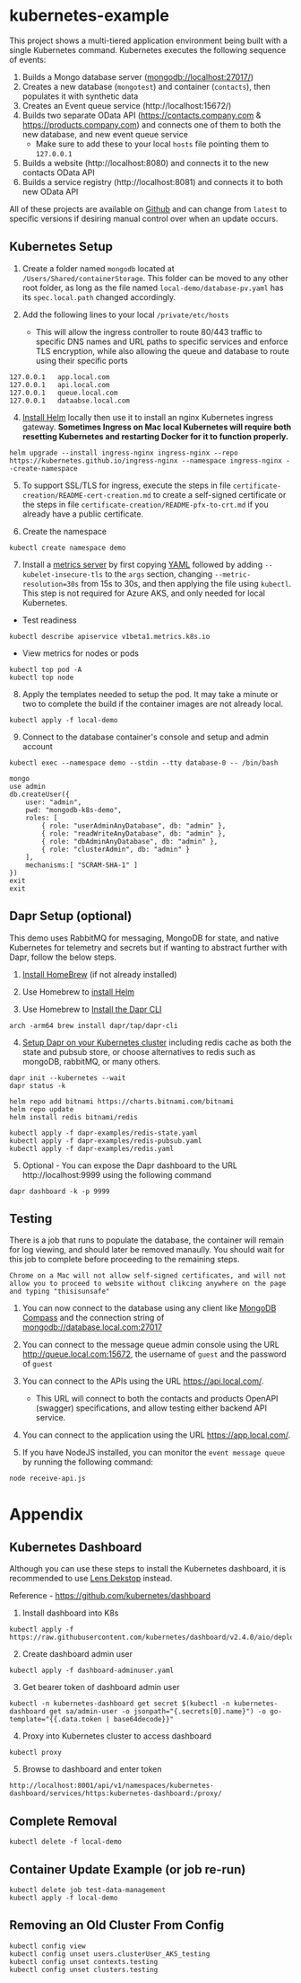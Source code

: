 # kubernetes-example
This project shows a multi-tiered application environment being built with a single Kubernetes command.  Kubernetes executes the following sequence of events:

1) Builds a Mongo database server ([mongodb://localhost:27017/](mongodb://localhost:27017/))
2) Creates a new database (`mongotest`) and container (`contacts`), then populates it with synthetic data
3) Creates an Event queue service (http://localhost:15672/)
4) Builds two separate OData API (https://contacts.company.com & https://products.company.com) and connects one of them to both the new database, and new event queue service
   * Make sure to add these to your local `hosts` file pointing them to `127.0.0.1`
5) Builds a website (http://localhost:8080) and connects it to the new contacts OData API
6) Builds a service registry (http://localhost:8081) and connects it to both new OData API 

All of these projects are available on [Github](https://github.com/PaulGilchrist?tab=repositories) and can change from `latest` to specific versions if desiring manual control over when an update occurs.

## Kubernetes Setup

1) Create a folder named `mongodb` located at `/Users/Shared/containerStorage`.  This folder can be moved to any other root folder, as long as the file named `local-demo/database-pv.yaml` has its `spec.local.path` changed accordingly.

2) Add the following lines to your local `/private/etc/hosts`
   * This will allow the ingress controller to route 80/443 traffic to specific DNS names and URL paths to specific services and enforce TLS encryption, while also allowing the queue and database to route using their specific ports

```
127.0.0.1	app.local.com
127.0.0.1	api.local.com
127.0.0.1	queue.local.com
127.0.0.1	dataabse.local.com
```

4) [Install Helm](https://helm.sh/docs/intro/install/) locally then use it to install an nginx Kubernetes ingress gateway. **Sometimes Ingress on Mac local Kubernetes will require both resetting Kubernetes and restarting Docker for it to function properly.**

```
helm upgrade --install ingress-nginx ingress-nginx --repo https://kubernetes.github.io/ingress-nginx --namespace ingress-nginx --create-namespace
```

5) To support SSL/TLS for ingress, execute the steps in file `certificate-creation/README-cert-creation.md` to create a self-signed certificate or the steps in file `certificate-creation/README-pfx-to-crt.md` if you already have a public certificate.

6) Create the namespace
```
kubectl create namespace demo
```

7) Install a [metrics server]([https://github.com/kubernetes-sigs/metrics-server#deployment) by first copying [YAML](https://github.com/kubernetes-sigs/metrics-server/releases/latest/download/components.yaml) followed by adding `--kubelet-insecure-tls` to the `args` section, changing `--metric-resolution=30s` from 15s to 30s, and then applying the file using `kubectl`.  This step is not required for Azure AKS, and only needed for local Kubernetes.

* Test readiness
```
kubectl describe apiservice v1beta1.metrics.k8s.io
```

* View metrics for nodes or pods
```
kubectl top pod -A
kubectl top node
```


8) Apply the templates needed to setup the pod.  It may take a minute or two to complete the build if the container images are not already local.

```
kubectl apply -f local-demo
```

9) Connect to the database container's console and setup and admin account
```
kubectl exec --namespace demo --stdin --tty database-0 -- /bin/bash

mongo
use admin
db.createUser({
    user: "admin",
    pwd: "mongodb-k8s-demo",
    roles: [
        { role: "userAdminAnyDatabase", db: "admin" },
        { role: "readWriteAnyDatabase", db: "admin" },
        { role: "dbAdminAnyDatabase", db: "admin" },
        { role: "clusterAdmin", db: "admin" }
    ],
    mechanisms:[ "SCRAM-SHA-1" ]
})
exit
exit
```

## Dapr Setup (optional)

This demo uses RabbitMQ for messaging, MongoDB for state, and native Kubernetes for telemetry and secrets but if wanting to abstract further with Dapr, follow the below steps.

1) [Install HomeBrew](https://mac.install.guide/homebrew/index.html) (if not already installed)

2) Use Homebrew to [install Helm](https://helm.sh/docs/intro/install/) 

3) Use Homebrew to [Install the Dapr CLI](https://docs.dapr.io/getting-started/install-dapr-cli/)

```
arch -arm64 brew install dapr/tap/dapr-cli
```

4) [Setup Dapr on your Kubernetes cluster](https://github.com/dapr/quickstarts/tree/v1.4.0/hello-kubernetes#step-1---setup-dapr-on-your-kubernetes-cluster) including redis cache as both the state and pubsub store, or choose alternatives to redis such as mongoDB, rabbitMQ, or many others.

```
dapr init --kubernetes --wait
dapr status -k

helm repo add bitnami https://charts.bitnami.com/bitnami
helm repo update
helm install redis bitnami/redis

kubectl apply -f dapr-examples/redis-state.yaml
kubectl apply -f dapr-examples/redis-pubsub.yaml
kubectl apply -f dapr-examples/redis.yaml
```

5) Optional - You can expose the Dapr dashboard to the URL http://localhost:9999 using the following command

```
dapr dashboard -k -p 9999
```

## Testing

There is a job that runs to populate the database, the container will remain for log viewing, and should later be removed manaully.  You should wait for this job to complete before proceeding to the remaining steps.

`Chrome on a Mac will not allow self-signed certificates, and will not allow you to proceed to website without clikcing anywhere on the page and typing "thisisunsafe"`

1) You can now connect to the database using any client like [MongoDB Compass](https://www.mongodb.com/products/compass) and the connection string of [mongodb://database.local.com:27017]()

2) You can connect to the message queue admin console using the URL http://queue.local.com:15672, the username of `guest` and the password of `guest`

3) You can connect to the APIs using the URL https://api.local.com/.
   * This URL will connect to both the contacts and products OpenAPI (swagger) specifications, and allow testing either backend API service.

4) You can connect to the application using the URL https://app.local.com/.

5) If you have NodeJS installed, you can monitor the `event message queue` by running the following command:

```
node receive-api.js
```

# Appendix

## Kubernetes Dashboard

Although you can use these steps to install the Kubernetes dashboard, it is recommended to use [Lens Dekstop](https://k8slens.dev) instead.

Reference - https://github.com/kubernetes/dashboard

1) Install dashboard into K8s

```
kubectl apply -f https://raw.githubusercontent.com/kubernetes/dashboard/v2.4.0/aio/deploy/recommended.yaml
```

2) Create dashboard admin user
```
kubectl apply -f dashboard-adminuser.yaml
```
3) Get bearer token of dashboard admin user
```
kubectl -n kubernetes-dashboard get secret $(kubectl -n kubernetes-dashboard get sa/admin-user -o jsonpath="{.secrets[0].name}") -o go-template="{{.data.token | base64decode}}"
```
4) Proxy into Kubernetes cluster to access dashboard
```
kubectl proxy
```

5) Browse to dashboard and enter token
```
http://localhost:8001/api/v1/namespaces/kubernetes-dashboard/services/https:kubernetes-dashboard:/proxy/
```

## Complete Removal
```
kubectl delete -f local-demo
```

## Container Update Example (or job re-run)

```
kubectl delete job test-data-management
kubectl apply -f local-demo
```

## Removing an Old Cluster From Config

```
kubectl config view
kubectl config unset users.clusterUser_AKS_testing
kubectl config unset contexts.testing
kubectl config unset clusters.testing
```